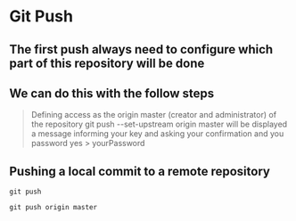 # Git Push


## The first push always need to configure which part of this repository will be done
## We can do this with the follow steps
>Defining access as the origin master (creator and administrator) of the repository
    git push --set-upstream origin master
>will be displayed a message informing your key and asking your confirmation and you password
    yes > yourPassword 
    
## Pushing a local commit to a remote repository
    git push
    
	git push origin master